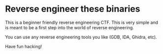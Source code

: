 # Reverse engineer these binaries

This is a beginner friendly reverse engineering CTF. This is very simple and is meant to be a first step into the world of reverse engineering.

You can use any reverse engineering tools you like (GDB, IDA, Ghidra, etc).

Have fun hacking!
